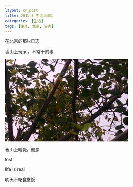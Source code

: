 ```yaml
---
layout: cn_post
title: 2011-8 生活点滴1
categories: [生活]
tags: [生活, 北京, 安贞]
---
```


在北京的那些日志

香山上玩qq，不常干的事

![香山风景](/images/2011-08-28-life-xiangshan.jpeg)

香山上睡觉，惬意

lost

life is real

明天不吃食堂饭



